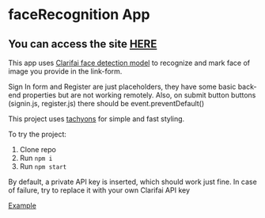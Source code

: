 # faceRecognition App

## You can access the site [HERE](https://facerecognition-kleyu.netlify.com/)

This app uses [Clarifai face detection model](https://clarifai.com/) to recognize and mark face of image you provide in the link-form.

Sign In form and Register are just placeholders, they have some basic back-end properties but are not working remotely. Also, on submit button buttons (signin.js, register.js) there should be event.preventDefault()

This project uses [tachyons](https://tachyons.io/) for simple and fast styling.

To try the project:

1. Clone repo
2. Run `npm i`
3. Run `npm start`

By default, a private API key is inserted, which should work just fine. In case of failure, try to replace it with your own Clarifai API key

[Example](https://i.imgur.com/HgvrQIS.png)
